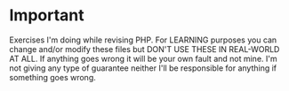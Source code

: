 # Important

Exercises I'm doing while revising PHP. For LEARNING purposes you can change and/or modify these files but DON'T USE THESE IN REAL-WORLD AT ALL. If anything goes wrong it will be your own fault and not mine. I'm not giving any type of guarantee neither I'll be responsible for anything if something goes wrong.